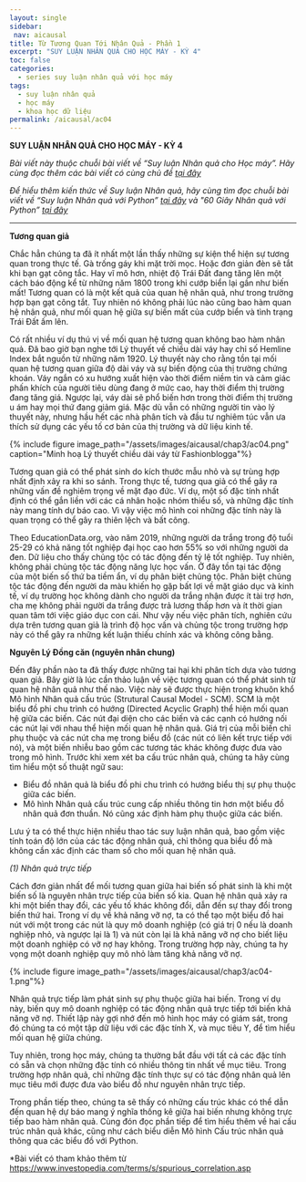 ```yaml
---
layout: single
sidebar:
 nav: aicausal
title: Từ Tương Quan Tới Nhân Quả - Phần 1
excerpt: "SUY LUẬN NHÂN QUẢ CHO HỌC MÁY - KỲ 4"
toc: false
categories:
  - series suy luận nhân quả với học máy
tags:
  - suy luận nhân quả
  - học máy
  - khoa học dữ liệu
permalink: /aicausal/ac04
---
```


**SUY LUẬN NHÂN QUẢ CHO HỌC MÁY - KỲ 4**

*Bài viết này thuộc chuỗi bài viết về “Suy luận Nhân quả cho Học máy”. Hãy cùng đọc thêm các bài viết có cùng chủ đề [tại đây](http://kinhtehocvohai.com/aicausal/)*

*Để hiểu thêm kiến thức về Suy luận Nhân quả, hãy cùng tìm đọc chuỗi bài viết về “Suy luận Nhân quả với Python” [tại đây](http://kinhtehocvohai.com/pythoncausal/) và "60 Giây Nhân quả với Python” [tại đây](http://kinhtehocvohai.com/causalgraph/)*


-------

**Tương quan giả** 

Chắc hẳn chúng ta đã ít nhất một lần thấy những sự kiện thể hiện sự tương quan trong thực tế. Gà trống gáy khi mặt trời mọc. Hoặc đơn giản đèn sẽ tắt khi bạn gạt công tắc. Hay vĩ mô hơn, nhiệt độ Trái Đất đang tăng lên một cách báo động kể từ những năm 1800 trong khi cướp biển lại gần như biến mất! Tương quan có là một kết quả của quan hệ nhân quả, như trong trường hợp bạn gạt công tắt. Tuy nhiên nó không phải lúc nào cũng bao hàm quan hệ nhân quả, như mối quan hệ giữa sự biến mất của cướp biển và tình trạng Trái Đất ấm lên.

Có rất nhiều ví dụ thú vị về mối quan hệ tương quan không bao hàm nhân quả. Đã bao giờ bạn nghe tới Lý thuyết về chiều dài váy hay chỉ số Hemline Index bắt nguồn từ những năm 1920. Lý thuyết này cho rằng tồn tại mối quan hệ tương quan giữa độ dài váy và sự biến động của thị trường chứng khoán. Váy ngắn có xu hướng xuất hiện vào thời điểm niềm tin và cảm giác phấn khích của người tiêu dùng đang ở mức cao, hay thời điểm thị trường đang tăng giá. Ngược lại, váy dài sẽ phổ biến hơn trong thời điểm thị trường u ám hay mọi thứ đang giảm giá. Mặc dù vẫn có những người tin vào lý thuyết này, nhưng hầu hết các nhà phân tích và đầu tư nghiêm túc vẫn ưa thích sử dụng các yếu tố cơ bản của thị trường và dữ liệu kinh tế. 


{% include figure image_path="/assets/images/aicausal/chap3/ac04.png" caption="Minh hoạ Lý thuyết chiều dài váy từ Fashionblogga"%}


Tương quan giả có thể phát sinh do kích thước mẫu nhỏ và sự trùng hợp nhất định xảy ra khi so sánh. Trong thực tế, tương qua giả có thể gây ra những vấn đề nghiêm trọng về mặt đạo đức. Ví dụ, một số đặc tính nhất định có thể gắn liền với các cá nhân hoặc nhóm thiểu số, và những đặc tính này mang tính dự báo cao. Vì vậy việc mô hình coi những đặc tính này là quan trọng có thể gây ra thiên lệch và bất công. 

Theo EducationData.org, vào năm 2019, những người da trắng trong độ tuổi 25-29 có khả năng tốt nghiệp đại học cao hơn 55% so với những người da đen. Dữ liệu cho thấy chủng tộc có tác động đến tỷ lệ tốt nghiệp. Tuy nhiên, không phải chủng tộc tác động năng lực học vấn. Ở đây tồn tại tác động của một biến số thứ ba tiềm ẩn, ví dụ phân biệt chủng tộc. Phân biệt chủng tộc tác động đến người da màu khiến họ gặp bất lợi về mặt giáo dục và kinh tế, ví dụ trường học không dành cho người da trắng nhận được ít tài trợ hơn, cha mẹ không phải người da trắng được trả lương thấp  hơn và ít thời gian quan tâm tới việc giáo dục con cái. Như vậy nếu việc phân tích, nghiên cứu dựa trên tương quan giả là trình độ học vấn và chủng tộc trong trường hợp này có thể gây ra những kết luận thiếu chính xác và không công bằng. 

**Nguyên Lý Đồng căn (nguyên nhân chung)**

Đến đây phần nào ta đã thấy được những tai hại khi phân tích dựa vào tương quan giả. Bây giờ là lúc cần thảo luận về việc tương quan có thể phát sinh từ quan hệ nhân quả như thế nào. Việc này sẽ được thực hiện trong khuôn khổ Mô hình Nhân quả cấu trúc (Strutural Causal Model - SCM). SCM là một biểu đồ phi chu trình có hướng (Directed Acyclic Graph) thể hiện mối quan hệ giữa các biến. Các nút đại diện cho các biến và các cạnh có hướng nối các nút lại với nhau thể hiện mối quan hệ nhân quả. Giá trị của mỗi biến chỉ phụ thuộc và các nút cha mẹ trong biểu đồ (các nút có liên kết trực tiếp với nó), và một biến nhiễu bao gồm các tương tác khác không được đưa vào trong mô hình. Trước khi xem xét ba cấu trúc nhân quả, chúng ta hãy cùng tìm hiểu một số thuật ngữ sau:
- Biểu đồ nhân quả là biểu đồ phi chu trình có hướng biểu thị sự phụ thuộc giữa các biến.
- Mô hình Nhân quả cấu trúc cung cấp nhiều thông tin hơn một biểu đồ nhân quả đơn thuần. Nó cũng xác định hàm phụ thuộc giữa các biến.

Lưu ý ta có thể thực hiện nhiều thao tác suy luận nhân quả, bao gồm việc tính toán độ lớn của các tác động nhân quả, chỉ thông qua biểu đồ mà không cần xác định các tham số cho mối quan hệ nhân quả.

*(1) Nhân quả trực tiếp*

Cách đơn giản nhất để mối tương quan giữa hai biến số phát sinh là khi một biến số là nguyên nhân trực tiếp của biến số kia. Quan hệ nhân quả xảy ra khi một biến thay đổi, các yếu tố khác không đổi, dẫn đến sự thay đổi trong biến thứ hai. Trong ví dụ về khả năng vỡ nợ, ta có thể tạo một biểu đồ hai nút với một trong các nút là quy mô doanh nghiệp (có giá trị 0 nếu là doanh nghiệp nhỏ, và ngược lại là 1) và nút còn lại là khả năng vỡ nợ cho biết liệu một doanh nghiệp có vỡ nợ hay không. Trong trường hợp này, chúng ta hy vọng một doanh nghiệp quy mô nhỏ làm tăng  khả năng vỡ nợ.

{% include figure image_path="/assets/images/aicausal/chap3/ac04-1.png"%}

Nhân quả trực tiếp làm phát sinh sự phụ thuộc giữa hai biến. Trong ví dụ này, biến quy mô doanh nghiệp có tác động nhân quả trực tiếp tới biến khả năng vỡ nợ. Thiết lập này gợi nhớ đến mô hình học máy có giám sát, trong đó chúng ta có một tập dữ liệu với các đặc tính X, và mục tiêu Y, để tìm hiểu mối quan hệ giữa chúng.

Tuy nhiên, trong học máy, chúng ta thường bắt đầu với tất cả các đặc tính có sẵn và chọn những đặc tính có nhiều thông tin nhất về mục tiêu. Trong trường hợp nhân quả, chỉ những đặc tính thực sự có tác động nhân quả lên mục tiêu mới được đưa vào biểu đồ như nguyên nhân trực tiếp. 

Trong phần tiếp theo, chúng ta sẽ thấy có những cấu trúc khác có thể dẫn đến quan hệ dự báo mang ý nghĩa thống kê giữa hai biến nhưng không trực tiếp bao hàm nhân quả. Cùng đón đọc phần tiếp để tìm hiểu thêm về hai cấu trúc nhân quả khác, cũng như cách biểu diễn Mô hình Cấu trúc nhân quả thông qua các biểu đồ với Python. 


*Bài viết có tham khảo thêm từ  https://www.investopedia.com/terms/s/spurious_correlation.asp
